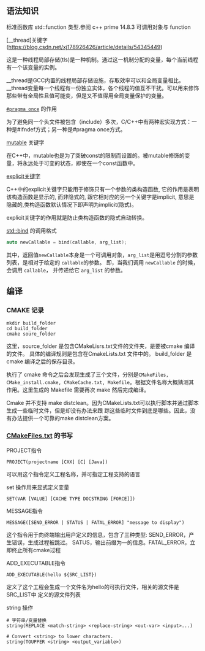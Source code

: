 ## 语法知识

标准函数库 std::function 类型.参阅 c++ prime 14.8.3 可调用对象与 function


[__thread]关键字(https://blog.csdn.net/xj178926426/article/details/54345449)

这是一种线程局部存储(tls)是一种机制。通过这一机制分配的变量，每个当前线程有一个该变量的实例。

__thread是GCC内置的线程局部存储设施，存取效率可以和全局变量相比。__thread变量每一个线程有一份独立实体，各个线程的值互不干扰。可以用来修饰那些带有全局性且值可能变，但是又不值得用全局变量保护的变量。

[`#pragma once`](https://blog.csdn.net/fanyun_01/article/details/77413992) 的作用

为了避免同一个头文件被包含（include）多次，C/C++中有两种宏实现方式：一种是#ifndef方式；另一种是#pragma once方式。

[mutable](https://www.cnblogs.com/yongdaimi/p/9565996.html) 关键字

在C++中，mutable也是为了突破const的限制而设置的。被mutable修饰的变量，将永远处于可变的状态，即使在一个const函数中。

[explicit关键字](https://blog.csdn.net/guoyunfei123/article/details/89003369)

C++中的explicit关键字只能用于修饰只有一个参数的类构造函数, 它的作用是表明该构造函数是显示的, 而非隐式的, 跟它相对应的另一个关键字是implicit, 意思是隐藏的,类构造函数默认情况下即声明为implicit(隐式)。

 explicit关键字的作用就是防止类构造函数的隐式自动转换。



[std::bind](https://blog.csdn.net/u013654125/article/details/100140328) 的调用格式
```c++
auto newCallable = bind(callable, arg_list);
```
其中，返回值`newCallable`本身是一个可调用对象，`arg_list`是用逗号分割的参数列表，是相对于给定的 `callable`的参数。
即，当我们调用 `newCallable` 的时候，会调用 `callable`， 并传递给它 `arg_list` 的参数。


## 编译
### CMAKE 记录

```shell
mkdir build_folder
cd build_folder
cmake soure_folder
```
这里，source_folder 是包含CMakeLisrs.txt文件的文件夹，是要被cmake 编译的文件。 具体的编译规则是包含在CmakeLists.txt 文件中的。 build_folder 是cmake 编译之后的保存目录。

执行了 cmake 命令之后会发现生成了三个文件，分别是`CMakeFiles, CMake_install.cmake, CMakeCache.txt, Makefile`。根据文件名称大概猜测其作用。这里生成的 Makefile 需要再次 make 然后完成编译。

Cmake 并不支持 make distclean。因为CMakeLists.txt可以执行脚本并通过脚本生成一些临时文件，但是却没有办法来跟
踪这些临时文件到底是哪些。因此，没有办法提供一个可靠的make distclean方案。

### [CMakeFiles.txt](https://www.hahack.com/codes/cmake/) 的书写

PROJECT指令
```shell
PROJECT(projectname [CXX] [C] [Java])
```
可以用这个指令定义工程名称，并可指定工程支持的语言

set 操作用来显式定义变量

```
SET(VAR [VALUE] [CACHE TYPE DOCSTRING [FORCE]])
```

MESSAGE指令
```
MESSAGE([SEND_ERROR | STATUS | FATAL_ERROR] "message to display")
```
这个指令用于向终端输出用户定义的信息，包含了三种类型:
SEND_ERROR，产生错误，生成过程被跳过。
SATUS，输出前缀为—的信息。FATAL_ERROR，立即终止所有cmake过程

ADD_EXECUTABLE指令
```
ADD_EXECUTABLE(hello ${SRC_LIST})
```
定义了这个工程会生成一个文件名为hello的可执行文件，相关的源文件是SRC_LIST中
定义的源文件列表

string 操作

```
# 字符串/变量替换
string(REPLACE <match-string> <replace-string> <out-var> <input>...)
```
```
# Convert <string> to lower characters.
string(TOUPPER <string> <output_variable>)
```